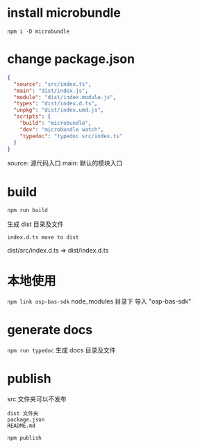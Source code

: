 # install microbundle

`npm i -D microbundle`

# change package.json

```json
{
  "source": "src/index.ts",
  "main": "dist/index.js",
  "module": "dist/index.module.js",
  "types": "dist/index.d.ts",
  "unpkg": "dist/index.umd.js",
  "scripts": {
    "build": "microbundle",
    "dev": "microbundle watch",
    "typedoc": "typedoc src/index.ts"
  }
}
```

source: 源代码入口
main: 默认的模块入口

# build

`npm run build`

生成 dist 目录及文件

`index.d.ts move to dist`

dist/src/index.d.ts => dist/index.d.ts

# 本地使用

`npm link osp-bas-sdk`
node_modules 目录下 导入 "osp-bas-sdk"

# generate docs

`npm run typedoc`
生成 docs 目录及文件

# publish

src 文件夹可以不发布

```
dist 文件夹
package.json
README.md
```

`npm publish`
